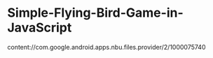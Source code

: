 # Simple-Flying-Bird-Game-in-JavaScript

content://com.google.android.apps.nbu.files.provider/2/1000075740
